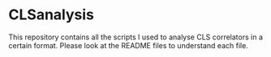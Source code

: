 # CLSanalysis
This repository contains all the scripts I used to analyse CLS correlators in a certain format. Please look at the README files to understand each file. 
